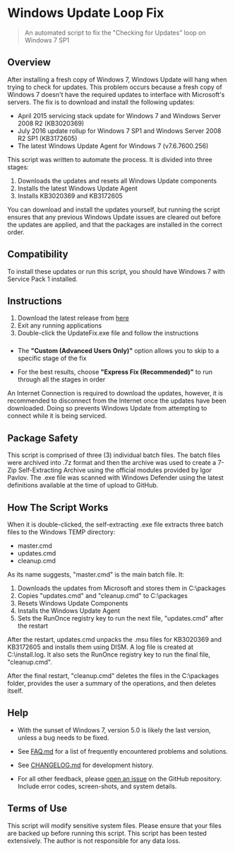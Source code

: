 # Windows Update Loop Fix

> An automated script to fix the "Checking for Updates" loop on Windows 7 SP1  

## Overview

After installing a fresh copy of Windows 7, Windows Update will hang when trying to check for updates. This problem occurs because a fresh copy of Windows 7 doesn't have the required updates to interface with Microsoft's servers. The fix is to download and install the following updates:

- April 2015 servicing stack update for Windows 7 and Windows Server 2008 R2 (KB3020369)
- July 2016 update rollup for Windows 7 SP1 and Windows Server 2008 R2 SP1 (KB3172605)
- The latest Windows Update Agent for Windows 7 (v7.6.7600.256)

This script was written to automate the process. It is divided into three stages:

1. Downloads the updates and resets all Windows Update components
2. Installs the latest Windows Update Agent
3. Installs KB3020369 and KB3172605

You can download and install the updates yourself, but running the script ensures that any previous Windows Update issues are cleared out before the updates are applied, and that the packages are installed in the correct order.

## Compatibility

To install these updates or run this script, you should have Windows 7 with Service Pack 1 installed.

## Instructions

1. Download the latest release from [here](https://github.com/aakkam22/windowsUpdateLoopFix/releases)
2. Exit any running applications
3. Double-click the UpdateFix.exe file and follow the instructions

###

* The **"Custom (Advanced Users Only)"** option allows you to skip to a specific stage of the fix 

* For the best results, choose **"Express Fix (Recommended)"** to run through all the stages in order

An Internet Connection is required to download the updates, however, it is recommended to disconnect from the Internet once the updates have been downloaded. Doing so prevents Windows Update from attempting to connect while it is being serviced.

## Package Safety

This script is comprised of three (3) individual batch files. The batch files were archived into .7z format and then the archive was used to create a 7-Zip Self-Extracting Archive using the official modules provided by Igor Pavlov. The .exe file was scanned with Windows Defender using the latest definitions available at the time of upload to GitHub.

## How The Script Works

When it is double-clicked, the self-extracting .exe file extracts three batch files to the Windows TEMP directory:

- master.cmd
- updates.cmd
- cleanup.cmd

As its name suggests, "master.cmd" is the main batch file. It:

1. Downloads the updates from Microsoft and stores them in C:\packages
2. Copies "updates.cmd" and "cleanup.cmd" to C:\packages
3. Resets Windows Update Components
4. Installs the Windows Update Agent
5. Sets the RunOnce registry key to run the next file, "updates.cmd" after the restart

After the restart, updates.cmd unpacks the .msu files for KB3020369 and KB3172605 and installs them using DISM. A log file is created at C:\install.log. It also sets the RunOnce registry key to run the final file, "cleanup.cmd".

After the final restart, "cleanup.cmd" deletes the files in the C:\packages folder, provides the user a summary of the operations, and then deletes itself.

## Help

* With the sunset of Windows 7, version 5.0 is likely the last version, unless a bug needs to be fixed.

* See [FAQ.md](https://github.com/aakkam22/windowsUpdateLoopFix/blob/master/FAQ.md) for a list of frequently encountered problems and solutions.

* See [CHANGELOG.md](https://github.com/aakkam22/windowsUpdateLoopFix/blob/master/CHANGELOG.md) for development history.

* For all other feedback, please [open an issue](https://github.com/aakkam22/windowsUpdateLoopFix/issues/new) on the GitHub repository. Include error codes, screen-shots, and system details.

## Terms of Use

This script will modify sensitive system files. Please ensure that your files are backed up before running this script. This script has been tested extensively. The author is not responsible for any data loss. 
